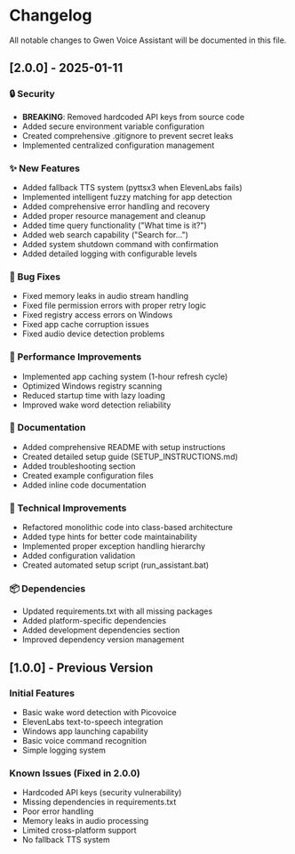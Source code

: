 # Changelog

All notable changes to Gwen Voice Assistant will be documented in this file.

## [2.0.0] - 2025-01-11

### 🔒 Security
- **BREAKING**: Removed hardcoded API keys from source code
- Added secure environment variable configuration
- Created comprehensive .gitignore to prevent secret leaks
- Implemented centralized configuration management

### ✨ New Features
- Added fallback TTS system (pyttsx3 when ElevenLabs fails)
- Implemented intelligent fuzzy matching for app detection
- Added comprehensive error handling and recovery
- Added proper resource management and cleanup
- Added time query functionality ("What time is it?")
- Added web search capability ("Search for...")
- Added system shutdown command with confirmation
- Added detailed logging with configurable levels

### 🐛 Bug Fixes
- Fixed memory leaks in audio stream handling
- Fixed file permission errors with proper retry logic
- Fixed registry access errors on Windows
- Fixed app cache corruption issues
- Fixed audio device detection problems

### 🚀 Performance Improvements
- Implemented app caching system (1-hour refresh cycle)
- Optimized Windows registry scanning
- Reduced startup time with lazy loading
- Improved wake word detection reliability

### 📝 Documentation
- Added comprehensive README with setup instructions
- Created detailed setup guide (SETUP_INSTRUCTIONS.md)
- Added troubleshooting section
- Created example configuration files
- Added inline code documentation

### 🔧 Technical Improvements
- Refactored monolithic code into class-based architecture
- Added type hints for better code maintainability
- Implemented proper exception handling hierarchy
- Added configuration validation
- Created automated setup script (run_assistant.bat)

### 📦 Dependencies
- Updated requirements.txt with all missing packages
- Added platform-specific dependencies
- Added development dependencies section
- Improved dependency version management

## [1.0.0] - Previous Version

### Initial Features
- Basic wake word detection with Picovoice
- ElevenLabs text-to-speech integration
- Windows app launching capability
- Basic voice command recognition
- Simple logging system

### Known Issues (Fixed in 2.0.0)
- Hardcoded API keys (security vulnerability)
- Missing dependencies in requirements.txt
- Poor error handling
- Memory leaks in audio processing
- Limited cross-platform support
- No fallback TTS system